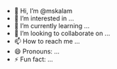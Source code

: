 - 👋 Hi, I’m @mskalam
- 👀 I’m interested in ...
- 🌱 I’m currently learning ...
- 💞️ I’m looking to collaborate on ...
- 📫 How to reach me ...
- 😄 Pronouns: ...
- ⚡ Fun fact: ...

<!---
mskalam/mskalam is a ✨ special ✨ repository because its `README.md` (this file) appears on your GitHub profile.
You can click the Preview link to take a look at your changes.
--->
